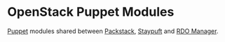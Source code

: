 OpenStack Puppet Modules
========================

[Puppet](http://puppetlabs.com/puppet/puppet-open-source) modules shared between
[Packstack](https://github.com/stackforge/packstack), [Staypuft](https://github.com/theforeman/staypuft) and [RDO Manager](https://www.rdoproject.org/RDO-Manager).
